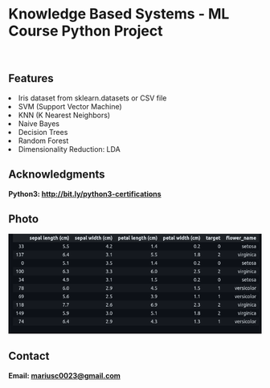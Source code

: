 <h1>Knowledge Based Systems - ML Course Python Project</h1>
<br>
<h2>Features</h2>
<li>Iris dataset from sklearn.datasets or CSV file</li>
<li>SVM (Support Vector Machine)</li>
<li>KNN (K Nearest Neighbors)</li>
<li>Naive Bayes</li>
<li>Decision Trees</li>
<li>Random Forest</li>
<li>Dimensionality Reduction: LDA</li>
<h2>Acknowledgments</h2>

<b> Python3: http://bit.ly/python3-certifications <b>
<br>


<h2>Photo</h2>
<img src="photo.png">
<br>


<h2>Contact</h2>

<b> Email: mariusc0023@gmail.com </b>

